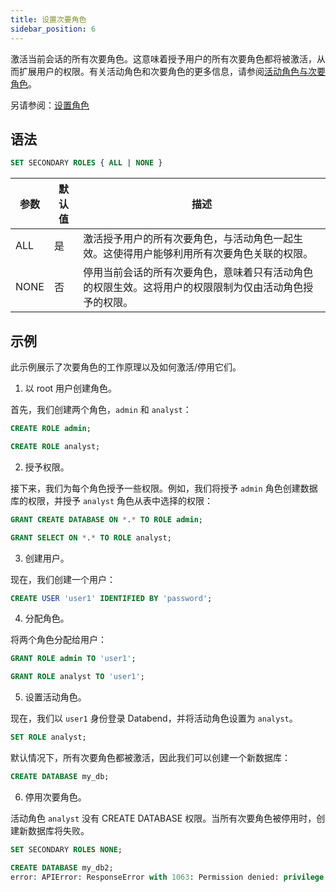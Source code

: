 ```yaml
---
title: 设置次要角色
sidebar_position: 6
---
```


激活当前会话的所有次要角色。这意味着授予用户的所有次要角色都将被激活，从而扩展用户的权限。有关活动角色和次要角色的更多信息，请参阅[活动角色与次要角色](/guides/security/access-control/roles#active-role--secondary-roles)。

另请参阅：[设置角色](04-user-set-role.md)

## 语法

```sql
SET SECONDARY ROLES { ALL | NONE }
```

| 参数    | 默认值 | 描述                                                                                                                                                                                     |
|---------|--------|-----------------------------------------------------------------------------------------------------------------------------------------------------------------------------------------|
| ALL     | 是     | 激活授予用户的所有次要角色，与活动角色一起生效。这使得用户能够利用所有次要角色关联的权限。                                                                                               |
| NONE    | 否     | 停用当前会话的所有次要角色，意味着只有活动角色的权限生效。这将用户的权限限制为仅由活动角色授予的权限。                                                                                   |

## 示例

此示例展示了次要角色的工作原理以及如何激活/停用它们。

1. 以 root 用户创建角色。

首先，我们创建两个角色，`admin` 和 `analyst`：

```sql
CREATE ROLE admin;

CREATE ROLE analyst;
```

2. 授予权限。

接下来，我们为每个角色授予一些权限。例如，我们将授予 `admin` 角色创建数据库的权限，并授予 `analyst` 角色从表中选择的权限：

```sql
GRANT CREATE DATABASE ON *.* TO ROLE admin;

GRANT SELECT ON *.* TO ROLE analyst;
```

3. 创建用户。

现在，我们创建一个用户：

```sql
CREATE USER 'user1' IDENTIFIED BY 'password';
```

4. 分配角色。

将两个角色分配给用户：

```sql
GRANT ROLE admin TO 'user1';

GRANT ROLE analyst TO 'user1';
```

5. 设置活动角色。

现在，我们以 `user1` 身份登录 Databend，并将活动角色设置为 `analyst`。

```sql
SET ROLE analyst;
```

默认情况下，所有次要角色都被激活，因此我们可以创建一个新数据库：

```sql
CREATE DATABASE my_db;
```

6. 停用次要角色。

活动角色 `analyst` 没有 CREATE DATABASE 权限。当所有次要角色被停用时，创建新数据库将失败。

```sql
SET SECONDARY ROLES NONE;

CREATE DATABASE my_db2;
error: APIError: ResponseError with 1063: Permission denied: privilege [CreateDatabase] is required on *.* for user 'user1'@'%' with roles [analyst,public]
```